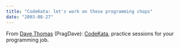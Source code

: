 ```yaml
---
title: "CodeKata: let's work on these programming chops"
date: "2003-08-27"
---
```


From [Dave Thomas](http://pragprog.com/pragdave) (PragDave): [CodeKata](http://pragprog.com/pragdave/Practices/Kata/Index.rdoc,v), practice sessions for your programming job.
